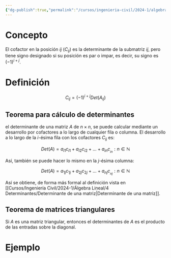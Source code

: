 ```yaml
---
{"dg-publish":true,"permalink":"/cursos/ingenieria-civil/2024-1/algebra-lineal/4-determinantes/cofactor-de-una-matriz/","tags":["I2MAT1203"]}
---
```


# Concepto

El cofactor en la posición $ij$ ($C_{ij}$) es la determinante de la submatriz $ij$, pero tiene signo designado si su posición es par o impar, es decir, su signo es $(-1)^{i+j}$.

# Definición
$$
C_{ij}=(-1)^{i+j}Det(A_{ij})
$$
## Teorema para cálculo de determinantes

el determinante de una matriz $A$ de $n\times n$, se puede calcular mediante un desarrollo por cofactores a lo largo de cualquier fila o columna. El desarrollo a lo largo de la $i$-ésima fila con los cofactores $C_{ij}$ es:

$$
Det(A)=a_{i1}c_{i1}+a_{i2}c_{i2}+\dots+a_{in}c_{_{in}}:n\in\mathbb{N}
$$

Así, también se puede hacer lo mismo en la $j$-ésima columna:

$$
Det(A)=a_{1j}c_{1j}+a_{2j}c_{2j}+\dots+a_{nj}c_{_{nj}}:n\in\mathbb{N}
$$

Así se obtiene, de forma más formal al definición vista en [[Cursos/Ingeniería Civil/2024-1/Álgebra Lineal/4 Determinantes/Determinante de una matriz\|Determinante de una matriz]].

## Teorema de matrices triangulares

Si $A$ es una matriz triangular, entonces el determinantes de $A$ es el producto de las entradas sobre la diagonal.

# Ejemplo
